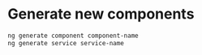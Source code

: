 # Generate new components

```bash
ng generate component component-name
ng generate service service-name
```
